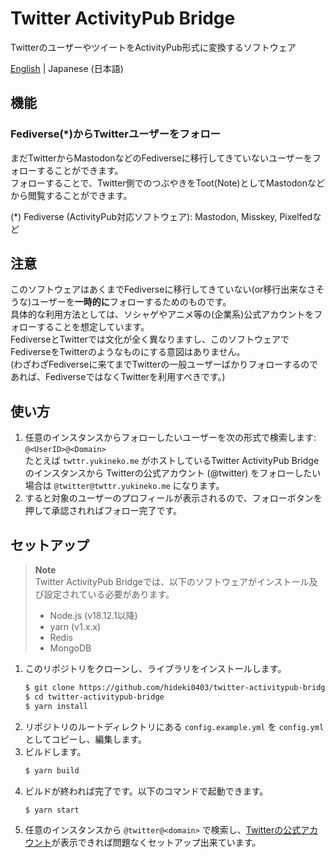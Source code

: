 # Twitter ActivityPub Bridge
TwitterのユーザーやツイートをActivityPub形式に変換するソフトウェア

[English](https://github.com/hideki0403/twitter-activitypub-bridge/blob/master/README.md) | Japanese (日本語)

## 機能
### Fediverse(*)からTwitterユーザーをフォロー
まだTwitterからMastodonなどのFediverseに移行してきていないユーザーをフォローすることができます。  
フォローすることで、Twitter側でのつぶやきをToot(Note)としてMastodonなどから閲覧することができます。
  
(*) Fediverse (ActivityPub対応ソフトウェア): Mastodon, Misskey, Pixelfedなど  

## 注意
このソフトウェアはあくまでFediverseに移行してきていない(or移行出来なさそうな)ユーザーを**一時的に**フォローするためのものです。  
具体的な利用方法としては、ソシャゲやアニメ等の(企業系)公式アカウントをフォローすることを想定しています。  
FediverseとTwitterでは文化が全く異なりますし、このソフトウェアでFediverseをTwitterのようなものにする意図はありません。  
(わざわざFediverseに来てまでTwitterの一般ユーザーばかりフォローするのであれば、FediverseではなくTwitterを利用すべきです。)  

## 使い方
1. 任意のインスタンスからフォローしたいユーザーを次の形式で検索します: `@<UserID>@<Domain>`    
   たとえば `twttr.yukineko.me` がホストしているTwitter ActivityPub Bridgeのインスタンスから Twitterの公式アカウント (@twitter) をフォローしたい場合は `@twitter@twttr.yukineko.me` になります。
2. すると対象のユーザーのプロフィールが表示されるので、フォローボタンを押して承認されればフォロー完了です。  

## セットアップ
> **Note**  
> Twitter ActivityPub Bridgeでは、以下のソフトウェアがインストール及び設定されている必要があります。  
> - Node.js (v18.12.1以降)
> - yarn (v1.x.x)
> - Redis
> - MongoDB

1. このリポジトリをクローンし、ライブラリをインストールします。
    ```bash
    $ git clone https://github.com/hideki0403/twitter-activitypub-bridge.git
    $ cd twitter-activitypub-bridge
    $ yarn install
    ```  
2. リポジトリのルートディレクトリにある `config.example.yml` を `config.yml` としてコピーし、編集します。
3. ビルドします。
    ```bash
    $ yarn build
    ```
4. ビルドが終われば完了です。以下のコマンドで起動できます。
    ```bash
    $ yarn start
    ```
5. 任意のインスタンスから `@twitter@<domain>` で検索し、[Twitterの公式アカウント](https://twitter.com/twitter)が表示できれば問題なくセットアップ出来ています。